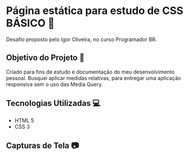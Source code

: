 # Página estática para estudo de CSS BÁSICO 📝
Desafio proposto pelo Igor Oliveira, no curso Programador BR.

## Objetivo do Projeto 🎯
Criado para fins de estudo e documentação do meu desenvolvimento pessoal.
Busquei aplicar medidas relativas, para entregar uma aplicação responsiva sem o uso das Media Query.

## Tecnologias Utilizadas 💻
- HTML 5 
- CSS 3 

## Capturas de Tela 📷

<p align="center">
  <img width="300" hieght="300" scr="toReadme/page.gif">
</p>
